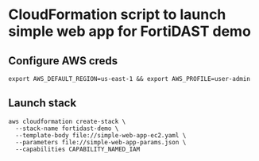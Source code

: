 # CloudFormation script to launch simple web app for FortiDAST demo

## Configure AWS creds

```
export AWS_DEFAULT_REGION=us-east-1 && export AWS_PROFILE=user-admin
```

## Launch stack

```
aws cloudformation create-stack \
  --stack-name fortidast-demo \
  --template-body file://simple-web-app-ec2.yaml \
  --parameters file://simple-web-app-params.json \
  --capabilities CAPABILITY_NAMED_IAM
```
